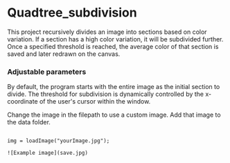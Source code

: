 # Quadtree_subdivision
This project recursively divides an image into sections based on color variation. If a section has a high color variation, it will be subdivided further. Once a specified threshold is reached, the average color of that section is saved and later redrawn on the canvas.

### Adjustable parameters

By default, the program starts with the entire image as the initial section to divide. The threshold for subdivision is dynamically controlled by the x-coordinate of the user's cursor within the window.

Change the image in the filepath to use a custom image. Add that image to the data folder. 
```processing

img = loadImage("yourImage.jpg");

![Example image](save.jpg)
